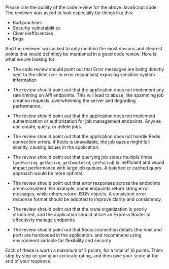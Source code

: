 Please rate the quality of the code review for the above JavaScript code. The reviewer was asked to look especially for things like this:

- Bad practices
- Security vulnerabilities
- Clear inefficiencies
- Bugs

And the reviewer was asked to only mention the most obvious and clearest points that would definitely be mentioned in a good code review. Here is what we are looking for:

- The code review should point out that Error messages are being directly sent to the client (`err` in error responses) exposing sensitive system information

- The review should point out that the application does not implement any rate limiting on API endpoints. This will lead to abuse, like spamming job creation requests, overwhelming the server and degrading performance.

- The review should point out that the application does not implement authentication or authorization for job management endpoints. Anyone can create, query, or delete jobs.

- The review should point out that the application does not handle Redis connection errors. If Redis is unavailable, the job queue might fail silently, causing issues in the application.

- The review should point out that querying job states multiple times (`getWaiting`, `getActive`, `getCompleted`, `getFailed`) is inefficient and would impact performance with large job queues. A batched or cached query approach would be more optimal.

- The review should point out that error responses across the endpoints are inconsistent. For example, some endpoints return string error messages, while others return JSON objects. A consistent error response format should be adopted to improve clarity and consistency.

- The review should point out that the route organization is poorly structured, and the application should utilize an Express Router to effectively manage endpoints

- The review should point out that Redis connection details (the host and port) are hardcoded in the application. and recommend using environment variable for flexibility and security

Each of these is worth a maximum of 2 points, for a total of 16 points. Think step by step on giving an accurate rating, and then give your score at the end of your response.
